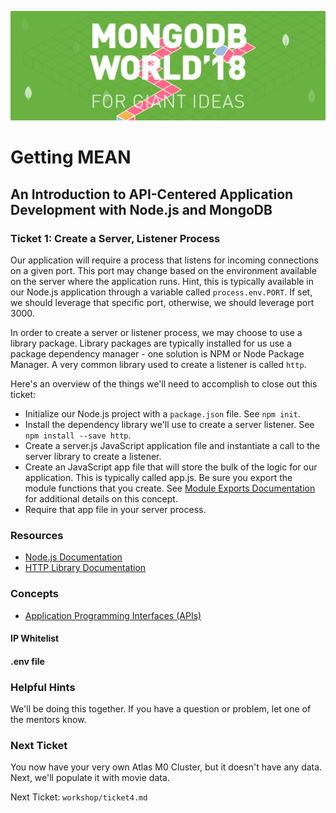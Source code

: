 ![MongoDB](./images/header.png "MongoDB")
# Getting MEAN
## An Introduction to API-Centered Application Development with Node.js and MongoDB
### Ticket 1: Create a Server, Listener Process
Our application will require a process that listens for incoming connections on a given port.  This port may change based on the environment available on the server where the application runs.  Hint, this is typically available in our Node.js application through a variable called `process.env.PORT`.  If set, we should leverage that specific port, otherwise, we should leverage port 3000.

In order to create a server or listener process, we may choose to use a library package.  Library packages are typically installed for us use a package dependency manager - one solution is NPM or Node Package Manager.  A very common library used to create a listener is called `http`.

Here's an overview of the things we'll need to accomplish to close out this ticket:

* Initialize our Node.js project with a `package.json` file.  See `npm init`.
* Install the dependency library we'll use to create a server listener.  See `npm install --save http`.
* Create a server.js JavaScript application file and instantiate a call to the server library to create a listener.
* Create an JavaScript app file that will store the bulk of the logic for our application.  This is typically called app.js.  Be sure you export the module functions that you create.  See [Module Exports Documentation](https://nodejs.org/api/modules.html#modules_exports) for additional details on this concept.
* Require that app file in your server process.

### Resources

* [Node.js Documentation](https://nodejs.org/en/docs)
* [HTTP Library Documentation](https://www.npmjs.com/package/http)

### Concepts

* [Application Programming Interfaces (APIs)](https://en.wikipedia.org/wiki/Application_programming_interface)


#### IP Whitelist

#### .env file

### Helpful Hints
We'll be doing this together. If you have a question or problem, let one of the mentors know.

### Next Ticket
You now have your very own Atlas M0 Cluster, but it doesn't have any data. Next, we'll populate it with movie data. 

Next Ticket: `workshop/ticket4.md`
